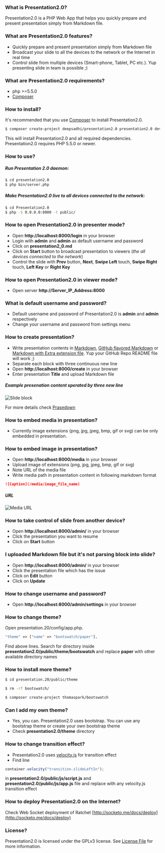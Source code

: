 ### What is Presentation2.0?

Presentation2.0 is a PHP Web App that helps you quickly prepare and present presentation simply from Markdown file.


### What are Presentation2.0 features?

* Quickly prepare and present presentation simply from Markdown file
* Broadcast your slide to all the devices to the network or the Internet in real time
* Control slide from multiple devices (Smart-phone, Tablet, PC etc.). Yup presenting slide in team is possible ;)


### What are Presentation2.0 requirements?
* php >=5.5.0
* [Composer](https://getcomposer.org/)


### How to install?

It's recommended that you use [Composer](https://getcomposer.org/) to install Presentation2.0.

```bash
$ composer create-project deepsadhi/presentation2.0 presentation2.0 dev-dev
```

This will install Presentation2.0 and all required dependencies. Presentation2.0 requires PHP 5.5.0 or newer.


### How to use?

##### Run Presentation 2.0 daemon:

```bash
$ cd presentation2.0
$ php bin/server.php
```

##### Make Presentation2.0 live to all devices connected to the network:

```bash
$ cd Presentation2.0
$ php -S 0.0.0.0:8000 -t public/
```


### How to open Presentation2.0 in presenter mode?

* Open **http://localhost:8000/login** in your browser
* Login with **admin** and **admin** as default username and password
* Click on **presentation2_0.md**
* Click on **Start** button to broadcast presentation to viewers (*the all devices connected to the network*)
* Control the slide with **Prev** button, **Next**, **Swipe Left** touch, **Swipe Right** touch, **Left Key** or **Right Key**


### How to open Presentation2.0 in viewer mode?

* Open server **http://Server_IP_Address:8000**


### What is default username and password?

* Default username and password of Presentation2.0 is **admin** and **admin** respectively
* Change your username and password from settings menu


### How to create presentation?

* Write presentation contents in [Markdown](http://daringfireball.net/projects/markdown/), [GitHub flavored Markdown](https://help.github.com/categories/writing-on-github/) or [Markdown with Extra extension file](https://michelf.ca/projects/php-markdown/extra/). Yup your GitHub Repo README file will work ;)
* Separate each block with three continuous new line
* Open **http://localhost:8000/create** in your browser
* Enter presentation **Title** and upload Markdown file

##### Example presenation content sperated by three new line
![Slide block](https://photos-5.dropbox.com/t/2/AAAqmQwj8EXc0tY1l_sMld9cK5-G-Gx93hUo8X0DvKBU4g/12/3266404/png/32x32/3/1458864000/0/2/block.png/EL_7vAIYwwggAigC/yi7B24pXfhVdMhlDWx9vfrKxljc9j-q-vJTMFH77Q4U?size_mode=3&size=1024x768)

For more details check [Prasedown](http://parsedown.org/)


### How to embed media in presentation?

* Currently image extensions (png, jpg, jpeg, bmp, gif or svg) can be only embedded in presentation.


### How to embed image in presentation?

* Open **http://localhost:8000/media** in your browser
* Upload image of extensions (png, jpg, jpeg, bmp, gif or svg)
* Note URL of the media file
* Write media path in presentation content in following markdown format
```markdown
![Caption](/media/image_file_name)
```

##### URL
![Media URL](https://photos-6.dropbox.com/t/2/AAA5HwoSqgZ7t6_tS7ZGqiDDGgjRuRspZXY5MKOgySVvIQ/12/3266404/png/32x32/3/1458864000/0/2/media.png/EL_7vAIYwwggAigC/Mqx9JQQ9j3tX8FV-UrIVudUk02ku4N5rxfNw5x5yqjg?size_mode=3&size=1024x768)


### How to take control of slide from another device?

* Open **http://localhost:8000/admin/** in your browser
* Click the presentation you want to resume
* Click on **Start** button


### I uploaded Markdown file but it's not parsing block into slide?

* Open **http://localhost:8000/admin/** in your browser
* Click the presentation file which has the issue
* Click on **Edit** button
* Click on **Update**


### How to change username and password?

* Open **http://localhost:8000/admin/settings** in your browser


### How to change theme?

Open presentation.20/config/app.php.
```php
"theme" => ["name" => "bootswatch/paper"],
```
Find above lines. Search for directory inside **presentation2.0/public/theme/bootswatch** and replace **paper** with other available directory names


### How to install more theme?

```bash
$ cd presentation.20/public/theme
```
```bash
$ rm -rf bootswatch/
```
```bash
$ composer create-project thomaspark/bootswatch
```


### Can I add my own theme?

* Yes, you can. Presentation2.0 uses bootstrap. You can use any bootstrap theme or create your own bootstrap theme
* Check **presentation2.0/theme** directory


### How to change transition effect?

* Presentation2.0 uses [velocity.js](http://julian.com/research/velocity/) for transition effect
* Find line
```js
container.velocity("transition.slideLeftIn");
```
in **presentation2.0/public/js/script.js** and **presentation2.0/public/js/app.js** file and replace with any velocity.js transition effect


### How to deploy Presentation2.0 on the Internet?
Check Web Socket deployment of Ratchet [http://socketo.me/docs/deploy](http://socketo.me/docs/deploy)


### License?

Presentation2.0 is licensed under the GPLv3 license. See [License File](https://github.com/deepsadhi/presentation2.0/blob/master/LICENSE) for more information.

